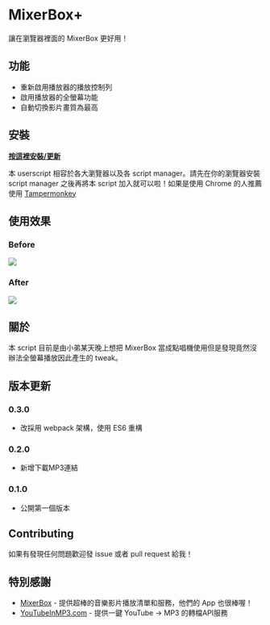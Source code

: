 # MixerBox+

讓在瀏覽器裡面的 MixerBox 更好用！

## 功能

* 重新啟用播放器的播放控制列
* 啟用播放器的全螢幕功能
* 自動切換影片畫質為最高

## 安裝

[**按這裡安裝/更新**](https://github.com/happydenn/mixerbox-plus/raw/master/dist/mixerbox-plus.user.js)

本 userscript 相容於各大瀏覽器以及各 script manager。請先在你的瀏覽器安裝 script manager 之後再將本 script 加入就可以啦！如果是使用 Chrome 的人推薦使用 [Tampermonkey](https://chrome.google.com/webstore/detail/tampermonkey/dhdgffkkebhmkfjojejmpbldmpobfkfo?hl=zh-TW)

## 使用效果

### Before
![](http://i.imgur.com/YlZAzH8.jpg)

### After
![](http://i.imgur.com/Ik32jcw.jpg)

## 關於

本 script 目前是由小弟某天晚上想把 MixerBox 當成點唱機使用但是發現竟然沒辦法全螢幕播放因此產生的 tweak。

## 版本更新

### 0.3.0

* 改採用 webpack 架構，使用 ES6 重構

### 0.2.0

* 新增下載MP3連結

### 0.1.0

* 公開第一個版本

## Contributing

如果有發現任何問題歡迎發 issue 或者 pull request 給我！

## 特別感謝

* [MixerBox](http://www.mixerbox.com/) - 提供超棒的音樂影片播放清單和服務，他們的 App 也很棒喔！
* [YouTubeInMP3.com](https://www.youtubeinmp3.com/) - 提供一鍵 YouTube -> MP3 的轉檔API服務
